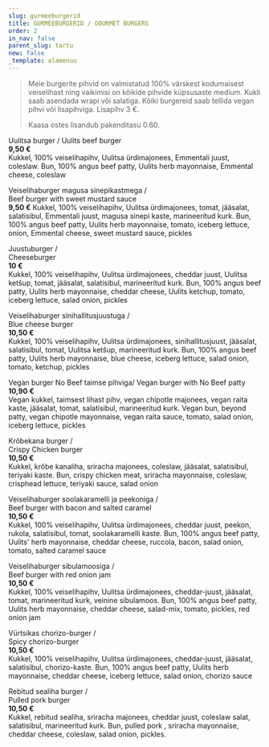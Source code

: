 ```yaml
---
slug: gurmeeburgerid
title: GURMEEBURGERID / GOURMET BURGERS
order: 2
in_nav: false
parent_slug: tartu
new: false
_template: alamenuu
---
```


<div class="ellipsis"></div>

> Meie burgerite pihvid on valmistatud 100% värskest kodumaisest veiselihast ning vaikimisi on kõikide pihvide küpsusaste medium. Kukli saab asendada wrapi või salatiga. Kõiki burgereid saab tellida vegan pihvi või lisapihviga. Lisapihv 3 €.
>
> Kaasa ostes lisandub pakenditasu 0.60.

<span class="special"></span> Uulitsa burger / Uulits beef burger  
**9,50 €**  
<span class="koostis">Kukkel, 100% veiselihapihv, Uulitsa ürdimajonees, Emmentali juust, coleslaw. Bun, 100% angus beef patty, Uulits herb mayonnaise, Emmental cheese, coleslaw</span>

Veiselihaburger magusa sinepikastmega /  
Beef burger with sweet mustard sauce  
**9,50 €** <span class="koostis">Kukkel, 100% veiselihapihv, Uulitsa ürdimajonees, tomat, jääsalat, salatisibul, Emmentali juust, magusa sinepi kaste, marineeritud kurk. Bun, 100% angus beef patty, Uulits herb mayonnaise, tomato, iceberg lettuce, onion, Emmental cheese, sweet mustard sauce, pickles</span>

Juustuburger /  
Cheeseburger  
**10 €**  
<span class="koostis">Kukkel, 100% veiselihapihv, Uulitsa ürdimajonees, cheddar juust, Uulitsa ketšup, tomat, jääsalat, salatisibul, marineeritud kurk. Bun, 100% angus beef patty, Uulits herb mayonnaise, cheddar cheese, Uulits ketchup, tomato, iceberg lettuce, salad onion, pickles</span>

Veiselihaburger sinihallitusjuustuga /  
Blue cheese burger  
**10,50 €**  
<span class="koostis">Kukkel, 100% veiselihapihv, Uulitsa ürdimajonees, sinihallitusjuust, jääsalat, salatisibul, tomat, Uulitsa ketšup, marineeritud kurk. Bun, 100% angus beef patty, Uulits herb mayonnaise, blue cheese, iceberg lettuce, salad onion, tomato, ketchup, pickles</span>

<span class="special"></span> Vegan burger No Beef taimse pihviga/ Vegan burger with No Beef patty  
**10,90 €**  
<span class="koostis">Vegan kukkel, taimsest lihast pihv, vegan chipotle majonees, vegan raita kaste, jääsalat, tomat, salatisibul, marineeritud kurk. Vegan bun, beyond patty, vegan chipotle mayonnaise, vegan raita sauce, tomato, salad onion, iceberg lettuce, pickles</span><span class="vegan"></span>

<span class="spicy"></span> Krõbekana burger /  
Crispy Chicken burger  
**10,50 €**  
<span class="koostis">Kukkel, krõbe kanaliha, sriracha majonees, coleslaw, jääsalat, salatisibul, teriyaki kaste. Bun, crispy chicken meat, sriracha mayonnaise, coleslaw, crisphead lettuce,  teriyaki sauce, salad onion</span>

Veiselihaburger soolakaramelli ja peekoniga /  
Beef burger with bacon and salted caramel  
**10,50 €**  
<span class="koostis">Kukkel, 100% veiselihapihv, Uulitsa ürdimajonees, cheddar juust, peekon, rukola, salatisibul, tomat, soolakaramelli kaste. Bun, 100% angus beef patty, Uulits' herb mayonnaise, cheddar cheese, ruccola, bacon, salad onion, tomato, salted caramel sauce</span>

Veiselihaburger sibulamoosiga /  
Beef burger with red onion jam  
**10,50 €**  
<span class="koostis">Kukkel, 100% veiselihapihv, Uulitsa ürdimajonees, cheddar-juust, jääsalat, tomat, marineeritud kurk, veinine sibulamoos. Bun, 100% angus beef patty, Uulits herb mayonnaise, cheddar cheese, salad-mix, tomato, pickles, red onion jam</span>

<span class="special"></span>
<span class="spicy"></span>
Vürtsikas chorizo-burger /  
Spicy chorizo-burger  
**10,50 €**  
<span class="koostis">Kukkel, 100% veiselihapihv, Uulitsa ürdimajonees, cheddar-juust, jääsalat, salatisibul, chorizo-kaste. Bun, 100% angus beef patty, Uulits herb mayonnaise, cheddar cheese, iceberg lettuce, salad onion, chorizo sauce</span>

<span class="spicy"></span> Rebitud sealiha burger /  
Pulled pork burger  
**10,50 €**  
<span class="koostis">Kukkel, rebitud sealiha, sriracha majonees, cheddar juust, coleslaw salat, salatisibul, marineeritud kurk. Bun, pulled pork , sriracha mayonnaise, cheddar cheese, coleslaw, salad onion, pickles.</span>
